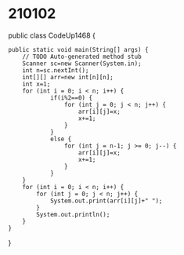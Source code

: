 # 210102


public class CodeUp1468 {

	public static void main(String[] args) {
		// TODO Auto-generated method stub
		Scanner sc=new Scanner(System.in);
		int n=sc.nextInt();
		int[][] arr=new int[n][n];
		int x=1;
		for (int i = 0; i < n; i++) {
				if(i%2==0) {
					for (int j = 0; j < n; j++) {
						arr[i][j]=x;
						x+=1;
					}			
				}
				else {
					for (int j = n-1; j >= 0; j--) {
						arr[i][j]=x;
						x+=1;
					}					
				}							
		}
		for (int i = 0; i < n; i++) {
			for (int j = 0; j < n; j++) {
				System.out.print(arr[i][j]+" ");
			}
			System.out.println();
		}		
	}
}
